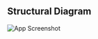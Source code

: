 
## Structural Diagram

![App Screenshot](https://images.unsplash.com/photo-1648881362077-dd4201709dcc?ixlib=rb-1.2.1&ixid=MnwxMjA3fDB8MHxwcm9maWxlLXBhZ2V8MXx8fGVufDB8fHx8&auto=format&fit=crop&w=500&q=60)

